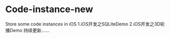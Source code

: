 # Code-instance-new
Store some code instances in iOS
1.iOS开发之SQLiteDemo
2.iOS开发之3D轮播Demo
持续更新......
